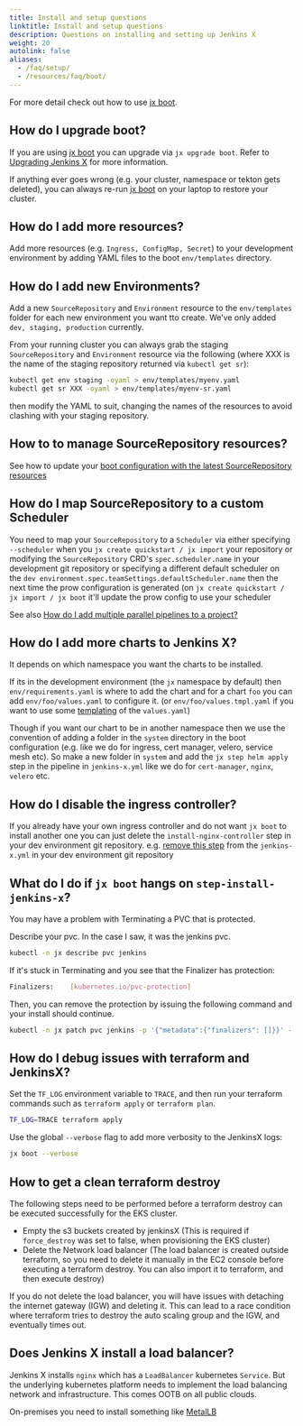 ```yaml
---
title: Install and setup questions
linktitle: Install and setup questions
description: Questions on installing and setting up Jenkins X
weight: 20
autolink: false
aliases:
  - /faq/setup/
  - /resources/faq/boot/
---
```


For more detail check out how to use [jx boot](/docs/install-setup/boot/).

## How do I upgrade boot?

If you are using [jx boot](/docs/install-setup/boot/) you can upgrade via `jx upgrade boot`.
Refer to [Upgrading Jenkins X](/docs/install-setup/upgrade-jx/#upgrading-jenkins-x) for more information.

If anything ever goes wrong (e.g. your cluster, namespace or tekton gets deleted), you can always re-run [jx boot](/docs/install-setup/boot/) on your laptop to restore your cluster.

## How do I add more resources?

Add more resources (e.g. `Ingress, ConfigMap, Secret`) to your development environment by adding YAML files to the boot `env/templates` directory.

## How do I add new Environments?

Add a new `SourceRepository` and `Environment` resource to the `env/templates` folder for each new environment you want tto create. We’ve only added `dev, staging, production` currently.

From your running cluster you can always grab the staging `SourceRepository` and `Environment` resource via the following (where XXX is the name of the staging repository returned via `kubectl get sr`):

```sh
kubectl get env staging -oyaml > env/templates/myenv.yaml
kubectl get sr XXX -oyaml > env/templates/myenv-sr.yaml
```

then modify the YAML to suit, changing the names of the resources to avoid clashing with your staging repository.

## How to to manage SourceRepository resources?

See how to update your [boot configuration with the latest SourceRepository resources](/docs/install-setup/boot/how-it-works/#source-repositories)

## How do I map SourceRepository to a custom Scheduler

You need to map your `SourceRepository` to a `Scheduler` via either specifying `--scheduler` when you `jx create quickstart / jx import` your repository or modifying the `SourceRepository` CRD's `spec.scheduler.name` in your development git repository or specifying a different default scheduler on the `dev environment.spec.teamSettings.defaultScheduler.name` then the next time the prow configuration is generated (on `jx create quickstart / jx import / jx boot` it'll update the prow config to use your scheduler

See also [How do I add multiple parallel pipelines to a project?](/docs/resources/faq/using/chatops/#how-do-i-add-multiple-parallel-pipelines-to-a-project)

## How do I add more charts to Jenkins X?

It depends on which namespace you want the charts to be installed.

If its in the development environment (the `jx` namespace by default) then `env/requirements.yaml` is where to add the chart and for a chart `foo` you can add `env/foo/values.yaml` to configure it. (or `env/foo/values.tmpl.yaml` if you want to use some [templating](/docs/install-setup/boot/how-it-works/#improvements-to-valuesyaml) of the `values.yaml`)

Though if you want our chart to be in another namespace then we use the convention of adding a folder in the `system` directory in the boot configuration (e.g. like we do for ingress, cert manager, velero, service mesh etc). So make a new folder in `system` and add the `jx step helm apply` step in the pipeline in `jenkins-x.yml` like we do for `cert-manager`, `nginx`, `velero` etc.

## How do I disable the ingress controller?

If you already have your own ingress controller and do not want `jx boot` to install another one you can just delete the `install-nginx-controller` step in your dev environment git repository. e.g. [remove this step](https://github.com/jenkins-x/jenkins-x-boot-config/blob/master/jenkins-x.yml#L85-L99) from the `jenkins-x.yml` in your dev environment git repository

## What do I do if `jx boot` hangs on `step-install-jenkins-x`?

You may have a problem with Terminating a PVC that is protected.

Describe your pvc.  In the case I saw, it was the jenkins pvc.
```sh
kubectl -n jx describe pvc jenkins
```
If it's stuck in Terminating and you see that the Finalizer has protection:
```sh
Finalizers:    [kubernetes.io/pvc-protection]
```
Then, you can remove the protection by issuing the following command and your install should continue.
```sh
kubectl -n jx patch pvc jenkins -p '{"metadata":{"finalizers": []}}' --type=merge
```

## How do I debug issues with terraform and JenkinsX?
Set the `TF_LOG` environment variable to `TRACE`, and then run your terraform commands such as `terraform apply` or `terraform plan`.
```bash
TF_LOG=TRACE terraform apply
```
Use the global `--verbose` flag to add more verbosity to the JenkinsX logs:
```bash
jx boot --verbose
```

## How to get a clean terraform destroy
The following steps need to be performed before a terraform destroy can be executed successfully for the EKS cluster.
* Empty the s3 buckets created by jenkinsX (This is required if `force_destroy` was set to false, when provisioning 
the EKS cluster)
* Delete the Network load balancer (The load balancer is created outside terraform, so you need to delete it manually 
in the EC2 console before executing a terraform destroy.
You can also import it to terraform, and then execute destroy)

If you do not delete the load balancer, you will have issues with detaching the internet gateway (IGW) and deleting it.
This can lead to a race condition where terraform tries to destroy the auto scaling group and the IGW, and eventually
times out.

## Does Jenkins X install a load balancer?

Jenkins X installs `nginx` which has a `LoadBalancer` kubernetes `Service`. But the underlying kubernetes platform needs to implement the load balancing network and infrastructure. This comes OOTB on all public clouds. 
 
On-premises you need to install something like [MetalLB](https://metallb.universe.tf/)
